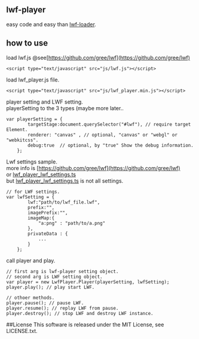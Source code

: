 ## lwf-player
easy code and easy than [lwf-loader](https://github.com/gree/lwf-loader).

## how to use
load lwf.js @see[https://github.com/gree/lwf](https://github.com/gree/lwf)

```
<script type="text/javascript" src="js/lwf.js"></script>
```

load lwf_player.js file.

```
<script type="text/javascript" src="js/lwf_player.min.js"></script>
```

player setting and LWF setting.  
playerSetting to the 3 types (maybe more later..

```
var playerSetting = {
        targetStage:document.querySelector("#lwf"), // require target Element.
        renderer: "canvas" , // optional, "canvas" or "webgl" or "webkitcss".
        debug:true  // optional, by "true" Show the debug information.
    };
```

Lwf settings sample.  
more info is [https://github.com/gree/lwf](https://github.com/gree/lwf)  
 or [lwf_player_lwf_settings.ts](https://github.com/tdoe/lwf-player/blob/master/src/lwf_player_lwf_settings.ts)  
but [lwf_player_lwf_settings.ts](https://github.com/tdoe/lwf-player/blob/master/src/lwf_player_lwf_settings.ts) is not all settings.

```
// for LWF settings.
var lwfSetting = {
        lwf:"path/to/lwf_file.lwf",
        prefix:"",
        imagePrefix:"",
        imageMap:{
            "a:png" : "path/to/a.png"
        },
        privateData : {
            ...
        }
    };
```

call player and play.

```
// first arg is lwf-player setting object.
// second arg is LWF setting object.
var player = new LwfPlayer.Player(playerSetting, lwfSetting);
player.play(); // play start LWF.

// othoer methods.
player.pause(); // pause LWF.
player.resume(); // replay LWF from pause.
player.destroy(); // stop LWF and destroy LWF instance.
```

##License
This software is released under the MIT License, see LICENSE.txt.
